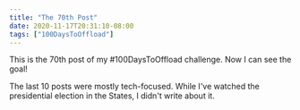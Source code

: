 ```yaml
---
title: "The 70th Post"
date: 2020-11-17T20:31:10-08:00
tags: ["100DaysToOffload"]
---
```

This is the 70th post of my #100DaysToOffload challenge. Now I can see the goal!

The last 10 posts were mostly tech-focused. While I've watched the presidential election in the States, I didn't write about it.
